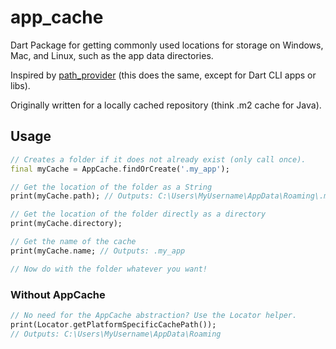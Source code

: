 # app_cache
Dart Package for getting commonly used locations for storage on Windows, Mac, and Linux, such as the app data directories.

Inspired by [path_provider](https://pub.dev/packages/path_provider) (this does the same, except for Dart CLI apps or libs).

Originally written for a locally cached repository (think .m2 cache for Java).

## Usage
```dart
// Creates a folder if it does not already exist (only call once).
final myCache = AppCache.findOrCreate('.my_app');

// Get the location of the folder as a String
print(myCache.path); // Outputs: C:\Users\MyUsername\AppData\Roaming\.my_app

// Get the location of the folder directly as a directory
print(myCache.directory);

// Get the name of the cache
print(myCache.name; // Outputs: .my_app

// Now do with the folder whatever you want!
```
### Without AppCache
```dart
// No need for the AppCache abstraction? Use the Locator helper.
print(Locator.getPlatformSpecificCachePath()); 
// Outputs: C:\Users\MyUsername\AppData\Roaming
```